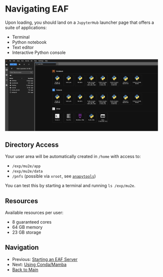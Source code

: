 # Navigating EAF

Upon loading, you should land on a `JupyterHub` launcher page that offers a suite of applications:

- Terminal
- Python notebook  
- Text editor
- Interactive Python console

![The EAF area](../Images/JupyterHub.png)

## Directory Access

Your user area will be automatically created in `/home` with access to:

- `/exp/mu2e/app`
- `/exp/mu2e/data`
- `/pnfs` (possible via `xroot`, see [`anapytools`](07-anapytools.md))

You can test this by starting a terminal and running `ls /exp/mu2e`. 

## Resources

Available resources per user:
- 8 guaranteed cores
- 64 GB memory
- 23 GB storage

## Navigation

- Previous: [Starting an EAF Server](03-StartingAServer.md)
- Next: [Using Conda/Mamba](05-CondaMamba.md)
- [Back to Main](../README.md)